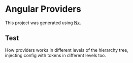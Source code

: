 # Angular Providers

This project was generated using [Nx](https://nx.dev).

## Test

How providers works in different levels of the hierarchy tree,  
injecting config with tokens in different levels too.
